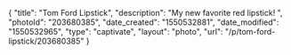 {
    "title": "Tom Ford Lipstick",
    "description": "My new favorite red lipstick! ",
    "photoId": "203680385",
    "date_created": "1550532881",
    "date_modified": "1550532965",
    "type": "captivate",
    "layout": "photo",
    "url": "\/p\/tom-ford-lipstick\/203680385"
}
